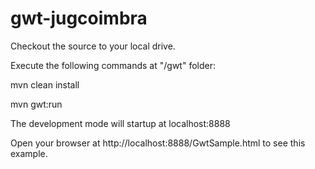 gwt-jugcoimbra
==============
Checkout the source to your local drive.

Execute the following commands at "/gwt" folder:

mvn clean install

mvn gwt:run

The development mode will startup at localhost:8888

Open your browser at http://localhost:8888/GwtSample.html to see this example.